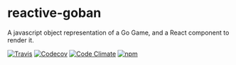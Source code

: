 # reactive-goban

A javascript object representation of a Go Game, and a React component to render it.

[![Travis](https://img.shields.io/travis/BenoitAverty/reactive-goban.svg?maxAge=2592000)](https://travis-ci.org/BenoitAverty/reactive-goban)
[![Codecov](https://img.shields.io/codecov/c/github/BenoitAverty/reactive-goban.svg?maxAge=2592000)]()
[![Code Climate](https://img.shields.io/codeclimate/github/BenoitAverty/reactive-goban.svg?maxAge=2592000)]()
[![npm](https://img.shields.io/npm/v/reactive-goban.svg?maxAge=2592000)](https://npmjs.com/package/reactive-goban)
